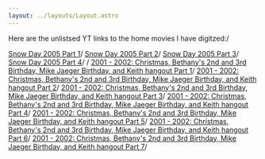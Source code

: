 ```yaml
---
layout: ../layouts/Layout.astro
---
```

<!-- Markdown Preview - https://dillinger.io/ -->

Here are the unlistsed YT links to the home movies I have digitzed:/

[Snow Day 2005 Part 1](https://youtu.be/6hgwaKPSrfI)/
[Snow Day 2005 Part 2](https://youtu.be/-G6a7ZbMLgE)/
[Snow Day 2005 Part 3](https://youtu.be/dCWUSxisAIA)/
[Snow Day 2005 Part 4](https://youtu.be/zOrOiktPeLQ)/
/
[2001 - 2002: Christmas, Bethany's 2nd and 3rd Birthday, Mike Jaeger Birthday, and Keith hangout Part 1](https://youtu.be/FETpA9MEYs4)/
[2001 - 2002: Christmas, Bethany's 2nd and 3rd Birthday, Mike Jaeger Birthday, and Keith hangout Part 2](https://youtu.be/0V0nuZiVGng)/
[2001 - 2002: Christmas, Bethany's 2nd and 3rd Birthday, Mike Jaeger Birthday, and Keith hangout Part 3](https://youtu.be/teYUIm_rUpA)/
[2001 - 2002: Christmas, Bethany's 2nd and 3rd Birthday, Mike Jaeger Birthday, and Keith hangout Part 4](https://youtu.be/eNy12AA0O94)/
[2001 - 2002: Christmas, Bethany's 2nd and 3rd Birthday, Mike Jaeger Birthday, and Keith hangout Part 5](https://youtu.be/MgPVpyCfKoc)/
[2001 - 2002: Christmas, Bethany's 2nd and 3rd Birthday, Mike Jaeger Birthday, and Keith hangout Part 6](https://youtu.be/skqZ3YPDMk0)/
[2001 - 2002: Christmas, Bethany's 2nd and 3rd Birthday, Mike Jaeger Birthday, and Keith hangout Part 7](https://youtu.be/RpVTI41xu0k)/
